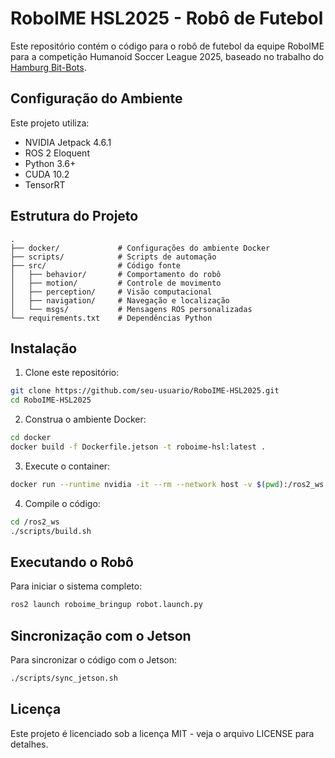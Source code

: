 # RoboIME HSL2025 - Robô de Futebol

Este repositório contém o código para o robô de futebol da equipe RoboIME para a competição Humanoid Soccer League 2025, baseado no trabalho do [Hamburg Bit-Bots](https://github.com/bit-bots/bitbots_main).

## Configuração do Ambiente

Este projeto utiliza:
- NVIDIA Jetpack 4.6.1
- ROS 2 Eloquent
- Python 3.6+
- CUDA 10.2
- TensorRT

## Estrutura do Projeto

```
.
├── docker/             # Configurações do ambiente Docker
├── scripts/            # Scripts de automação
├── src/                # Código fonte
│   ├── behavior/       # Comportamento do robô
│   ├── motion/         # Controle de movimento
│   ├── perception/     # Visão computacional
│   ├── navigation/     # Navegação e localização
│   └── msgs/           # Mensagens ROS personalizadas
└── requirements.txt    # Dependências Python
```

## Instalação

1. Clone este repositório:
```bash
git clone https://github.com/seu-usuario/RoboIME-HSL2025.git
cd RoboIME-HSL2025
```

2. Construa o ambiente Docker:
```bash
cd docker
docker build -f Dockerfile.jetson -t roboime-hsl:latest .
```

3. Execute o container:
```bash
docker run --runtime nvidia -it --rm --network host -v $(pwd):/ros2_ws roboime-hsl:latest
```

4. Compile o código:
```bash
cd /ros2_ws
./scripts/build.sh
```

## Executando o Robô

Para iniciar o sistema completo:
```bash
ros2 launch roboime_bringup robot.launch.py
```

## Sincronização com o Jetson

Para sincronizar o código com o Jetson:
```bash
./scripts/sync_jetson.sh
```

## Licença

Este projeto é licenciado sob a licença MIT - veja o arquivo LICENSE para detalhes.
